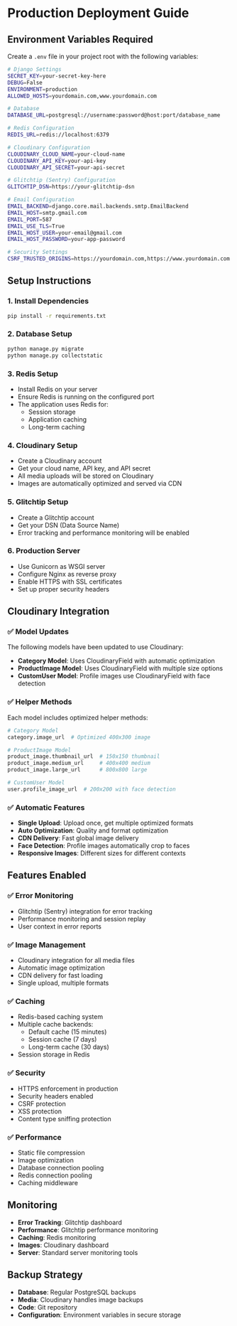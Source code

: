 # Production Deployment Guide

## Environment Variables Required

Create a `.env` file in your project root with the following variables:

```bash
# Django Settings
SECRET_KEY=your-secret-key-here
DEBUG=False
ENVIRONMENT=production
ALLOWED_HOSTS=yourdomain.com,www.yourdomain.com

# Database
DATABASE_URL=postgresql://username:password@host:port/database_name

# Redis Configuration
REDIS_URL=redis://localhost:6379

# Cloudinary Configuration
CLOUDINARY_CLOUD_NAME=your-cloud-name
CLOUDINARY_API_KEY=your-api-key
CLOUDINARY_API_SECRET=your-api-secret

# Glitchtip (Sentry) Configuration
GLITCHTIP_DSN=https://your-glitchtip-dsn

# Email Configuration
EMAIL_BACKEND=django.core.mail.backends.smtp.EmailBackend
EMAIL_HOST=smtp.gmail.com
EMAIL_PORT=587
EMAIL_USE_TLS=True
EMAIL_HOST_USER=your-email@gmail.com
EMAIL_HOST_PASSWORD=your-app-password

# Security Settings
CSRF_TRUSTED_ORIGINS=https://yourdomain.com,https://www.yourdomain.com
```

## Setup Instructions

### 1. Install Dependencies
```bash
pip install -r requirements.txt
```

### 2. Database Setup
```bash
python manage.py migrate
python manage.py collectstatic
```

### 3. Redis Setup
- Install Redis on your server
- Ensure Redis is running on the configured port
- The application uses Redis for:
  - Session storage
  - Application caching
  - Long-term caching

### 4. Cloudinary Setup
- Create a Cloudinary account
- Get your cloud name, API key, and API secret
- All media uploads will be stored on Cloudinary
- Images are automatically optimized and served via CDN

### 5. Glitchtip Setup
- Create a Glitchtip account
- Get your DSN (Data Source Name)
- Error tracking and performance monitoring will be enabled

### 6. Production Server
- Use Gunicorn as WSGI server
- Configure Nginx as reverse proxy
- Enable HTTPS with SSL certificates
- Set up proper security headers

## Cloudinary Integration

### ✅ Model Updates
The following models have been updated to use Cloudinary:

- **Category Model**: Uses CloudinaryField with automatic optimization
- **ProductImage Model**: Uses CloudinaryField with multiple size options
- **CustomUser Model**: Profile images use CloudinaryField with face detection

### ✅ Helper Methods
Each model includes optimized helper methods:

```python
# Category Model
category.image_url  # Optimized 400x300 image

# ProductImage Model
product_image.thumbnail_url  # 150x150 thumbnail
product_image.medium_url     # 400x400 medium
product_image.large_url      # 800x800 large

# CustomUser Model
user.profile_image_url  # 200x200 with face detection
```

### ✅ Automatic Features
- **Single Upload**: Upload once, get multiple optimized formats
- **Auto Optimization**: Quality and format optimization
- **CDN Delivery**: Fast global image delivery
- **Face Detection**: Profile images automatically crop to faces
- **Responsive Images**: Different sizes for different contexts

## Features Enabled

### ✅ Error Monitoring
- Glitchtip (Sentry) integration for error tracking
- Performance monitoring and session replay
- User context in error reports

### ✅ Image Management
- Cloudinary integration for all media files
- Automatic image optimization
- CDN delivery for fast loading
- Single upload, multiple formats

### ✅ Caching
- Redis-based caching system
- Multiple cache backends:
  - Default cache (15 minutes)
  - Session cache (7 days)
  - Long-term cache (30 days)
- Session storage in Redis

### ✅ Security
- HTTPS enforcement in production
- Security headers enabled
- CSRF protection
- XSS protection
- Content type sniffing protection

### ✅ Performance
- Static file compression
- Image optimization
- Database connection pooling
- Redis connection pooling
- Caching middleware

## Monitoring

- **Error Tracking**: Glitchtip dashboard
- **Performance**: Glitchtip performance monitoring
- **Caching**: Redis monitoring
- **Images**: Cloudinary dashboard
- **Server**: Standard server monitoring tools

## Backup Strategy

- **Database**: Regular PostgreSQL backups
- **Media**: Cloudinary handles image backups
- **Code**: Git repository
- **Configuration**: Environment variables in secure storage 